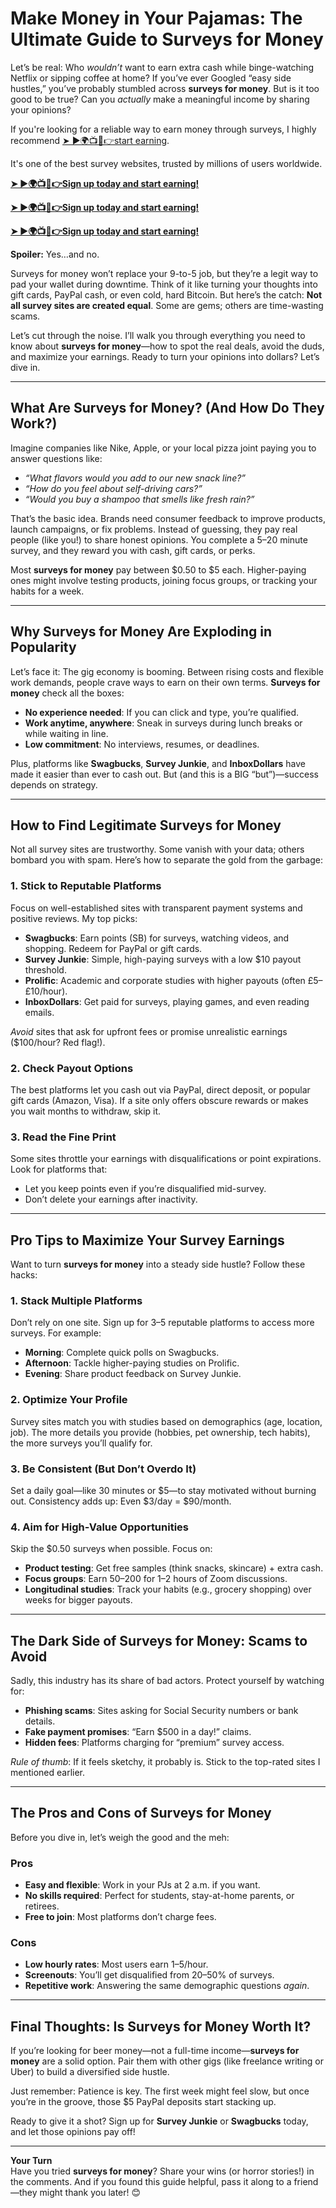 # Make Money in Your Pajamas: The Ultimate Guide to Surveys for Money  

Let’s be real: Who *wouldn’t* want to earn extra cash while binge-watching Netflix or sipping coffee at home? If you’ve ever Googled “easy side hustles,” you’ve probably stumbled across **surveys for money**. But is it too good to be true? Can you *actually* make a meaningful income by sharing your opinions?  

If you're looking for a reliable way to earn money through surveys, I highly recommend [➤ ►🌍📺📱👉start earning](https://www.ysense.com/?rb=202852495).  

It's one of the best survey websites, trusted by millions of users worldwide.  

**[➤ ►🌍📺📱👉Sign up today and start earning!](https://www.ysense.com/?rb=202852495)**

**[➤ ►🌍📺📱👉Sign up today and start earning!](https://www.ysense.com/?rb=202852495)**

**[➤ ►🌍📺📱👉Sign up today and start earning!](https://www.ysense.com/?rb=202852495)**


**Spoiler:** Yes…and no.  

Surveys for money won’t replace your 9-to-5 job, but they’re a legit way to pad your wallet during downtime. Think of it like turning your thoughts into gift cards, PayPal cash, or even cold, hard Bitcoin. But here’s the catch: **Not all survey sites are created equal**. Some are gems; others are time-wasting scams.  

Let’s cut through the noise. I’ll walk you through everything you need to know about **surveys for money**—how to spot the real deals, avoid the duds, and maximize your earnings. Ready to turn your opinions into dollars? Let’s dive in.  

---

## What Are Surveys for Money? (And How Do They Work?)  

Imagine companies like Nike, Apple, or your local pizza joint paying you to answer questions like:  
- *“What flavors would you add to our new snack line?”*  
- *“How do you feel about self-driving cars?”*  
- *“Would you buy a shampoo that smells like fresh rain?”*  

That’s the basic idea. Brands need consumer feedback to improve products, launch campaigns, or fix problems. Instead of guessing, they pay real people (like you!) to share honest opinions. You complete a 5–20 minute survey, and they reward you with cash, gift cards, or perks.  

Most **surveys for money** pay between $0.50 to $5 each. Higher-paying ones might involve testing products, joining focus groups, or tracking your habits for a week.  

---

## Why Surveys for Money Are Exploding in Popularity  

Let’s face it: The gig economy is booming. Between rising costs and flexible work demands, people crave ways to earn on their own terms. **Surveys for money** check all the boxes:  
- **No experience needed**: If you can click and type, you’re qualified.  
- **Work anytime, anywhere**: Sneak in surveys during lunch breaks or while waiting in line.  
- **Low commitment**: No interviews, resumes, or deadlines.  

Plus, platforms like **Swagbucks**, **Survey Junkie**, and **InboxDollars** have made it easier than ever to cash out. But (and this is a BIG “but”)—success depends on strategy.  

---

## How to Find Legitimate Surveys for Money  

Not all survey sites are trustworthy. Some vanish with your data; others bombard you with spam. Here’s how to separate the gold from the garbage:  

### 1. Stick to Reputable Platforms  
Focus on well-established sites with transparent payment systems and positive reviews. My top picks:  
- **Swagbucks**: Earn points (SB) for surveys, watching videos, and shopping. Redeem for PayPal or gift cards.  
- **Survey Junkie**: Simple, high-paying surveys with a low $10 payout threshold.  
- **Prolific**: Academic and corporate studies with higher payouts (often £5–£10/hour).  
- **InboxDollars**: Get paid for surveys, playing games, and even reading emails.  

*Avoid* sites that ask for upfront fees or promise unrealistic earnings ($100/hour? Red flag!).  

### 2. Check Payout Options  
The best platforms let you cash out via PayPal, direct deposit, or popular gift cards (Amazon, Visa). If a site only offers obscure rewards or makes you wait months to withdraw, skip it.  

### 3. Read the Fine Print  
Some sites throttle your earnings with disqualifications or point expirations. Look for platforms that:  
- Let you keep points even if you’re disqualified mid-survey.  
- Don’t delete your earnings after inactivity.  

---

## Pro Tips to Maximize Your Survey Earnings  

Want to turn **surveys for money** into a steady side hustle? Follow these hacks:  

### 1. Stack Multiple Platforms  
Don’t rely on one site. Sign up for 3–5 reputable platforms to access more surveys. For example:  
- **Morning**: Complete quick polls on Swagbucks.  
- **Afternoon**: Tackle higher-paying studies on Prolific.  
- **Evening**: Share product feedback on Survey Junkie.  

### 2. Optimize Your Profile  
Survey sites match you with studies based on demographics (age, location, job). The more details you provide (hobbies, pet ownership, tech habits), the more surveys you’ll qualify for.  

### 3. Be Consistent (But Don’t Overdo It)  
Set a daily goal—like 30 minutes or $5—to stay motivated without burning out. Consistency adds up: Even $3/day = $90/month.  

### 4. Aim for High-Value Opportunities  
Skip the $0.50 surveys when possible. Focus on:  
- **Product testing**: Get free samples (think snacks, skincare) + extra cash.  
- **Focus groups**: Earn $50–$200 for 1–2 hours of Zoom discussions.  
- **Longitudinal studies**: Track your habits (e.g., grocery shopping) over weeks for bigger payouts.  

---

## The Dark Side of Surveys for Money: Scams to Avoid  

Sadly, this industry has its share of bad actors. Protect yourself by watching for:  
- **Phishing scams**: Sites asking for Social Security numbers or bank details.  
- **Fake payment promises**: “Earn $500 in a day!” claims.  
- **Hidden fees**: Platforms charging for “premium” survey access.  

*Rule of thumb*: If it feels sketchy, it probably is. Stick to the top-rated sites I mentioned earlier.  

---

## The Pros and Cons of Surveys for Money  

Before you dive in, let’s weigh the good and the meh:  

### Pros  
- **Easy and flexible**: Work in your PJs at 2 a.m. if you want.  
- **No skills required**: Perfect for students, stay-at-home parents, or retirees.  
- **Free to join**: Most platforms don’t charge fees.  

### Cons  
- **Low hourly rates**: Most users earn $1–$5/hour.  
- **Screenouts**: You’ll get disqualified from 20–50% of surveys.  
- **Repetitive work**: Answering the same demographic questions *again*.  

---

## Final Thoughts: Is Surveys for Money Worth It?  

If you’re looking for beer money—not a full-time income—**surveys for money** are a solid option. Pair them with other gigs (like freelance writing or Uber) to build a diversified side hustle.  

Just remember: Patience is key. The first week might feel slow, but once you’re in the groove, those $5 PayPal deposits start stacking up.  

Ready to give it a shot? Sign up for **Survey Junkie** or **Swagbucks** today, and let those opinions pay off!  

---  

**Your Turn**  
Have you tried **surveys for money**? Share your wins (or horror stories!) in the comments. And if you found this guide helpful, pass it along to a friend—they might thank you later! 😊  
